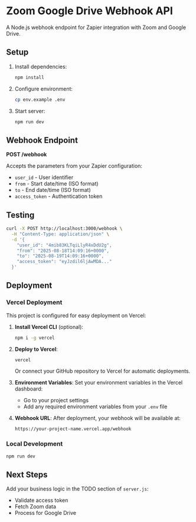 # Zoom Google Drive Webhook API

A Node.js webhook endpoint for Zapier integration with Zoom and Google Drive.

## Setup

1. Install dependencies:

   ```bash
   npm install
   ```

2. Configure environment:

   ```bash
   cp env.example .env
   ```

3. Start server:
   ```bash
   npm run dev
   ```

## Webhook Endpoint

**POST /webhook**

Accepts the parameters from your Zapier configuration:

- `user_id` - User identifier
- `from` - Start date/time (ISO format)
- `to` - End date/time (ISO format)
- `access_token` - Authentication token

## Testing

```bash
curl -X POST http://localhost:3000/webhook \
  -H "Content-Type: application/json" \
  -d '{
    "user_id": "4mib83KLTqiLlyR4xDdU2g",
    "from": "2025-08-18T14:09:16+0000",
    "to": "2025-08-19T14:09:16+0000",
    "access_token": "eyJzdil6ljAwMDA..."
  }'
```

## Deployment

### Vercel Deployment

This project is configured for easy deployment on Vercel:

1. **Install Vercel CLI** (optional):

   ```bash
   npm i -g vercel
   ```

2. **Deploy to Vercel**:

   ```bash
   vercel
   ```

   Or connect your GitHub repository to Vercel for automatic deployments.

3. **Environment Variables**: Set your environment variables in the Vercel dashboard:

   - Go to your project settings
   - Add any required environment variables from your `.env` file

4. **Webhook URL**: After deployment, your webhook will be available at:
   ```
   https://your-project-name.vercel.app/webhook
   ```

### Local Development

```bash
npm run dev
```

## Next Steps

Add your business logic in the TODO section of `server.js`:

- Validate access token
- Fetch Zoom data
- Process for Google Drive
